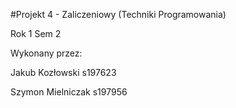 #Projekt 4 - Zaliczeniowy (Techniki Programowania)

Rok 1 Sem 2

Wykonany przez:

Jakub Kozłowski s197623

Szymon Mielniczak s197956  
